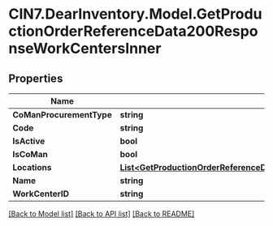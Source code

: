 # CIN7.DearInventory.Model.GetProductionOrderReferenceData200ResponseWorkCentersInner

## Properties

| Name                     | Type                                                                                                                                                                    | Description | Notes |
| ------------------------ | ----------------------------------------------------------------------------------------------------------------------------------------------------------------------- | ----------- | ----- |
| **CoManProcurementType** | **string**                                                                                                                                                              |             |
| **Code**                 | **string**                                                                                                                                                              |             |
| **IsActive**             | **bool**                                                                                                                                                                |             |
| **IsCoMan**              | **bool**                                                                                                                                                                |             |
| **Locations**            | [**List&lt;GetProductionOrderReferenceData200ResponseWorkCentersInnerLocationsInner&gt;**](GetProductionOrderReferenceData200ResponseWorkCentersInnerLocationsInner.md) |             |
| **Name**                 | **string**                                                                                                                                                              |             |
| **WorkCenterID**         | **string**                                                                                                                                                              |             |

[[Back to Model list]](../README.md#documentation-for-models) [[Back to API list]](../README.md#documentation-for-api-endpoints) [[Back to README]](../README.md)
